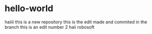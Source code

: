 # hello-world
haiiii
this is a new repository
this is the edit made and commited in the branch
this is an edit number 2
haii robosoft


